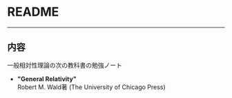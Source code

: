 # README
- - -
## 内容
一般相対性理論の次の教科書の勉強ノート
- __"General Relativity"__  
  Robert M. Wald著 (The University of Chicago Press)


